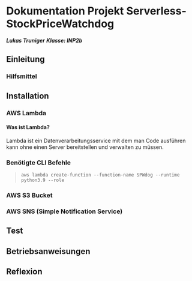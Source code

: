 
# Dokumentation Projekt Serverless-StockPriceWatchdog

 ***Lukas Truniger***
***Klasse: INP2b***
## Einleitung

### Hilfsmittel

## Installation

### AWS Lambda

#### Was ist Lambda?

Lambda ist ein Datenverarbeitungsservice mit dem man Code ausführen kann ohne einen Server bereitstellen und verwalten zu müssen.

### Benötigte CLI Befehle

>`aws lambda create-function --function-name SPWdog --runtime python3.9 --role`

### AWS S3 Bucket

### AWS SNS (Simple Notification Service)


## Test

## Betriebsanweisungen

## Reflexion



